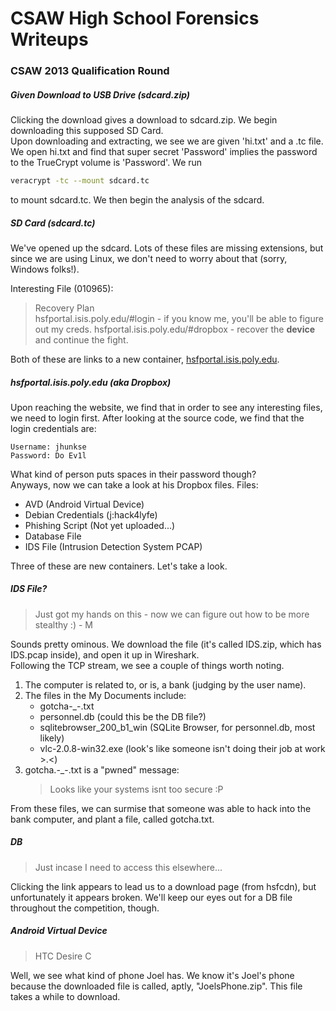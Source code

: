 # CSAW High School Forensics Writeups

### CSAW 2013 Qualification Round
##### Given Download to USB Drive (sdcard.zip)
Clicking the download gives a download to sdcard.zip. We begin downloading this supposed SD Card.  
Upon downloading and extracting, we see we are given 'hi.txt' and a .tc file. We open hi.txt and find that super secret 'Password' implies the password to the TrueCrypt volume is 'Password'. We run
```bash
veracrypt -tc --mount sdcard.tc
```
to mount sdcard.tc. We then begin the analysis of the sdcard.

##### SD Card (sdcard.tc)
We've opened up the sdcard. Lots of these files are missing extensions, but since we are using Linux, we don't need to worry about that (sorry, Windows folks!). 

Interesting File (010965):
> Recovery Plan  
> hsfportal.isis.poly.edu/#login - if you know me, you'll be able to figure out my creds.
> hsfportal.isis.poly.edu/#dropbox - recover the **device** and continue the fight.

Both of these are links to a new container, [hsfportal.isis.poly.edu](http://hsfportal.isis.poly.edu).

##### hsfportal.isis.poly.edu (aka Dropbox)
Upon reaching the website, we find that in order to see any interesting files, we need to login first. After looking at the source code, we find that the login credentials are:  
```
Username: jhunkse  
Password: Do Ev1l  
```
What kind of person puts spaces in their password though?  
Anyways, now we can take a look at his Dropbox files.
Files:
 * AVD (Android Virtual Device)
 * Debian Credentials (j:hack4lyfe)
 * Phishing Script (Not yet uploaded...)
 * Database File
 * IDS File (Intrusion Detection System PCAP)

Three of these are new containers. Let's take a look.

##### IDS File?
> Just got my hands on this - now we can figure out how to be more stealthy :) - M

Sounds pretty ominous. We download the file (it's called IDS.zip, which has IDS.pcap inside), and open it up in Wireshark.  
Following the TCP stream, we see a couple of things worth noting.

1. The computer is related to, or is, a bank (judging by the user name).
2. The files in the My Documents include:
    * gotcha-\_-.txt
    * personnel.db (could this be the DB file?)
    * sqlitebrowser\_200\_b1\_win (SQLite Browser, for personnel.db, most likely)
    * vlc-2.0.8-win32.exe (look's like someone isn't doing their job at work >.<)
3. gotcha.-\_-.txt is a "pwned" message:
    > Looks like your systems isnt too secure :P

From these files, we can surmise that someone was able to hack into the bank computer, and plant a file, called gotcha.txt.

##### DB
> Just incase I need to access this elsewhere...

Clicking the link appears to lead us to a download page (from hsfcdn), but unfortunately it appears broken. We'll keep our eyes out for a DB file throughout the competition, though.

##### Android Virtual Device
> HTC Desire C

Well, we see what kind of phone Joel has. We know it's Joel's phone because the downloaded file is called, aptly, "JoelsPhone.zip". This file takes a while to download.
